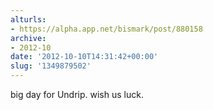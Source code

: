 ```yaml
---
alturls:
- https://alpha.app.net/bismark/post/880158
archive:
- 2012-10
date: '2012-10-10T14:31:42+00:00'
slug: '1349879502'
---
```


big day for Undrip. wish us luck.
